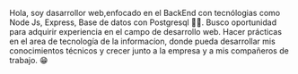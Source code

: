 Hola, soy dasarrollor web,enfocado en el BackEnd con tecnólogias como Node Js, Express, Base de datos con Postgresql 🚀🚀. Busco oportunidad para adquirir experiencia en el campo de desarrollo web.
Hacer prácticas en el area de tecnología de la informacíon, donde pueda desarrollar mis conocimientos técnicos y crecer junto a la empresa y a mis compañeros de trabajo. 😁

<!--
**Gabriel-Villalba/Gabriel-Villalba** is a ✨ _special_ ✨ repository because its `README.md` (this file) appears on your GitHub profile.

Here are some ideas to get you started:

- 🔭 I’m currently working on ...
- 🌱 I’m currently learning ...
- 👯 I’m looking to collaborate on ...
- 🤔 I’m looking for help with ...
- 💬 Ask me about ...
- 📫 How to reach me: ...
- 😄 Pronouns: ...
- ⚡ Fun fact: ...
-->
